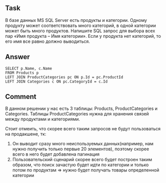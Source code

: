 ## Task
В базе данных MS SQL Server есть продукты и категории.
Одному продукту может соответствовать много категорий, в одной категории может быть много продуктов.
Напишите SQL запрос для выбора всех пар «Имя продукта – Имя категории».
Если у продукта нет категорий, то его имя все равно должно выводиться.

## Answer

    SELECT p.Name, c.Name
    FROM Products p
    LEFT JOIN ProductCategories pc ON p.Id = pc.ProductId
    LEFT JOIN Categories c ON pc.CategoryId = c.Id

## Comment
В данном решении у нас есть 3 таблицы: Products, ProductCategories и Categories.
Таблицы ProductCategories нужна для хранения связей между продуктами и категориями.

Стоит отмеить, что скорее всего таким запросов не будут пользоваться на продакшене, тк:
1. Он выводит сразу много неиспользуемых данных(например, нам нужно получить только первые 20 элементов),
    поэтому скорее всего в него будет добавлена пагинация
2. Пользовательский сценарий скорее всего будет построен таким образом, что поиск зачастую будет идти по категории
    и только потом по продуктам => нужно будет получать товары определенной категории